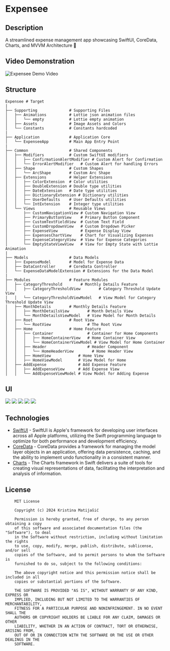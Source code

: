 # Expensee

## Description

A streamlined expense management app showcasing SwiftUI, CoreData, Charts, and MVVM Architecture 📲

## Video Demonstration

![Expensee Demo Video](ExpenseeDemoGif.gif)

## Structure
    
    Expensee # Target
    |
    ├── Supporting              # Supporting Files
    │   ├── Animations          # Lottie json animation files
    │   │   └── empty           # Lottie empty animation
    │   ├── Assets              # Image Assets and Colors
    │   └── Constants           # Constants hardcoded
    |
    ├── Application             # Application Core
    │   └── ExpenseeApp         # Main App Entry Point
    |
    ├── Common                  # Shared Components
    │   ├── Modifiers           # Custom SwiftUI modifiers
    │   │   ├── ConfirmationAlertModifier # Custom Alert for Confirmation
    │   │   └── ErrorAlertModifier   # Custom Alert for handling Errors
    │   ├── Shape               # Custom Shapes
    │   │   └── ArcShape        # Custom Arc Shape
    │   ├── Extensions          # Helper Extensions
    │   │   ├── ColorExtension  # Color utilities
    │   │   ├── DoubleExtension # Double type utilities
    │   │   ├── DateExtension   # Date type utilities
    │   │   ├── DictionaryExtension # Dictionary utilities
    │   │   ├── UserDefaults    # User Defaults utilities
    │   │   └── IntExtension    # Integer type utilities
    │   └── Views               # Reusable Views
    │       ├── CustomNavigationView # Custom Navigation View
    │       ├── PrimaryButtonView    # Primary Button Component
    │       ├── CustomTextFieldView  # Custom Text Field
    │       ├── CustomDropdownView   # Custom Dropdown Picker
    │       ├── ExpenseView          # Expense Display View
    │       ├── ExpensesChartView    # Chart for Visualizing Expenses
    │       ├── ExpenseCategoryView  # View for Expense Categories
    │       └── EmptyStateViewView   # View for Empty State with Lottie Animation
    |
    ├── Models                  # Data Models
    │   ├── ExpenseModel        # Model for Expense Data
    │   ├── DataController      # CoreData Controller
    │   └── ExpenseDataModelExtension # Extensions for the Data Model
    |
    ├── Modules                 # Feature Modules
    │   ├── CategoryThreshold        # Monthly Details Feature
    │   │   ├── CategoryThresholdView        # Category Threshold Update View
    │   │   └── CategoryThresholdViewModel   # View Model for Category Threshold Update View
    │   ├── MonthDetails        # Monthly Details Feature
    │   │   ├── MonthDetailsView        # Month Details View
    │   │   └── MonthDetailsViewModel   # View Model for Month Details
    │   ├── Root                # Root View
    │   │   └── RootView                # The Root View
    │   ├── Home                # Home Feature
    │   │   ├── Container               # Container for Home Components
    │   │   │   ├── HomeContainerView   # Home Container View
    │   │   │   └── HomeContainerViewModel # View Model for Home Container
    │   │   ├── Header                  # Header Component
    │   │   │   └── HomeHeaderView        # Home Header View
    │   │   ├── HomeView            # Home View
    │   │   ├── HomeViewModel       # View Model for Home
    │   ├── AddExpense              # Add Expense Feature
    │   │   ├── AddExpenseView      # Add Expense View
    │   │   └── AddExpenseViewModel # View Model for Adding Expense
    
## UI

![](image01.png) ![](image02.png) ![](image03.png) ![](image04.png) ![](image05.png)

    
## Technologies

- [SwiftUI](https://developer.apple.com/documentation/swiftui/) - SwiftUI is Apple's framework for developing user interfaces across all Apple platforms, utilizing the Swift programming language to optimize for both performance and development efficiency.
- [CoreData](https://developer.apple.com/documentation/coredata) - CoreData provides a framework for managing the model layer objects in an application, offering data persistence, caching, and the ability to implement undo functionality in a consistent manner.
- [Charts](https://developer.apple.com/documentation/charts) - The Charts framework in Swift delivers a suite of tools for creating visual representations of data, facilitating the interpretation and analysis of information.

## License

```
    MIT License

    Copyright (c) 2024 Kristina Matijašić

    Permission is hereby granted, free of charge, to any person obtaining a copy
    of this software and associated documentation files (the "Software"), to deal
    in the Software without restriction, including without limitation the rights
    to use, copy, modify, merge, publish, distribute, sublicense, and/or sell
    copies of the Software, and to permit persons to whom the Software is
    furnished to do so, subject to the following conditions:

    The above copyright notice and this permission notice shall be included in all
    copies or substantial portions of the Software.

    THE SOFTWARE IS PROVIDED "AS IS", WITHOUT WARRANTY OF ANY KIND, EXPRESS OR
    IMPLIED, INCLUDING BUT NOT LIMITED TO THE WARRANTIES OF MERCHANTABILITY,
    FITNESS FOR A PARTICULAR PURPOSE AND NONINFRINGEMENT. IN NO EVENT SHALL THE
    AUTHORS OR COPYRIGHT HOLDERS BE LIABLE FOR ANY CLAIM, DAMAGES OR OTHER
    LIABILITY, WHETHER IN AN ACTION OF CONTRACT, TORT OR OTHERWISE, ARISING FROM,
    OUT OF OR IN CONNECTION WITH THE SOFTWARE OR THE USE OR OTHER DEALINGS IN THE
    SOFTWARE.

```
